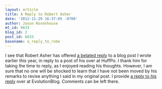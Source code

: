 ```yaml
---
layout: article
title: A Reply to Robert Asher
date: '2012-11-29 16:37:05 -0700'
author: Jason Rosenhouse
mt_id: 6633
blog_id: 2
post_id: 6633
basename: a_reply_to_robe
---
```

I see that Robert Asher has offered [a belated reply](http://pandasthumb.org/archives/2012/11/god-as-a-superh.html) to a blog post I wrote earlier this year, in reply to a post of his over at HuffPo.  I thank him for taking the time to reply, as I enjoyed reading his thoughts.  However, I am sure that no one will be shocked to learn that I have not been moved by his remarks to revise anything I said in my original post.  I provide [a reply to his reply](http://scienceblogs.com/evolutionblog/2012/11/29/a-reply-to-robert-asher/) over at EvolutionBlog.  Comments can be left there.
